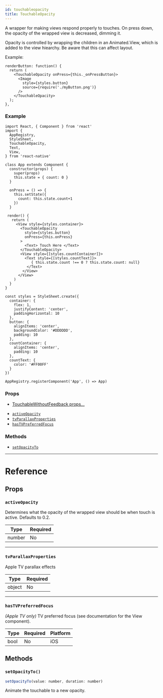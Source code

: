 ```yaml
---
id: touchableopacity
title: TouchableOpacity
---
```

A wrapper for making views respond properly to touches.
On press down, the opacity of the wrapped view is decreased, dimming it.

Opacity is controlled by wrapping the children in an Animated.View, which is
added to the view hiearchy.  Be aware that this can affect layout.

Example:

```
renderButton: function() {
  return (
    <TouchableOpacity onPress={this._onPressButton}>
      <Image
        style={styles.button}
        source={require('./myButton.png')}
      />
    </TouchableOpacity>
  );
},
```
### Example

```ReactNativeWebPlayer
import React, { Component } from 'react'
import {
  AppRegistry,
  StyleSheet,
  TouchableOpacity,
  Text,
  View,
} from 'react-native'

class App extends Component {
  constructor(props) {
    super(props)
    this.state = { count: 0 }
  }

  onPress = () => {
    this.setState({
      count: this.state.count+1
    })
  }

 render() {
   return (
     <View style={styles.container}>
       <TouchableOpacity
         style={styles.button}
         onPress={this.onPress}
       >
         <Text> Touch Here </Text>
       </TouchableOpacity>
       <View style={[styles.countContainer]}>
         <Text style={[styles.countText]}>
            { this.state.count !== 0 ? this.state.count: null}
          </Text>
        </View>
      </View>
    )
  }
}

const styles = StyleSheet.create({
  container: {
    flex: 1,
    justifyContent: 'center',
    paddingHorizontal: 10
  },
  button: {
    alignItems: 'center',
    backgroundColor: '#DDDDDD',
    padding: 10
  },
  countContainer: {
    alignItems: 'center',
    padding: 10
  },
  countText: {
    color: '#FF00FF'
  }
})

AppRegistry.registerComponent('App', () => App)
```

### Props

* [TouchableWithoutFeedback props...](docs/touchablewithoutfeedback.html#props)
- [`activeOpacity`](docs/touchableopacity.html#activeopacity)
- [`tvParallaxProperties`](docs/touchableopacity.html#tvparallaxproperties)
- [`hasTVPreferredFocus`](docs/touchableopacity.html#hastvpreferredfocus)




### Methods

- [`setOpacityTo`](docs/touchableopacity.html#setopacityto)




---

# Reference

## Props

### `activeOpacity`

Determines what the opacity of the wrapped view should be when touch is
active. Defaults to 0.2.

| Type | Required |
| - | - |
| number | No |




---

### `tvParallaxProperties`

Apple TV parallax effects

| Type | Required |
| - | - |
| object | No |




---

### `hasTVPreferredFocus`

*(Apple TV only)* TV preferred focus (see documentation for the View component).



| Type | Required | Platform |
| - | - | - |
| bool | No | iOS  |






## Methods

### `setOpacityTo()`

```javascript
setOpacityTo(value: number, duration: number)
```

Animate the touchable to a new opacity.



